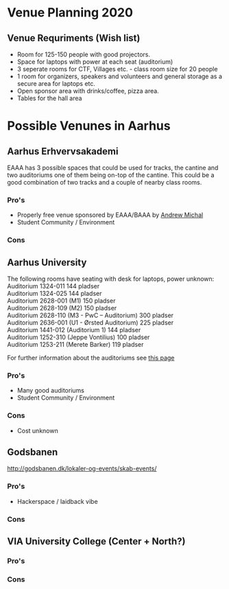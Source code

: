 # Venue Planning 2020

## Venue Requriments (Wish list)
* Room for 125-150 people with good projectors.
* Space for laptops with power at each seat (auditorium)
* 3 seperate rooms for CTF, Villages etc. - class room size for 20 people
* 1 room for organizers, speakers and volunteers and general storage as a secure area for laptops etc.
* Open sponsor area with drinks/coffee, pizza area.
* Tables for the hall area

# Possible Venunes in Aarhus

## Aarhus Erhvervsakademi
EAAA has 3 possible spaces that could be used for tracks, the cantine and two auditoriums one of them being on-top of the cantine.
This could be a good combination of two tracks and a couple of nearby class rooms.

### Pro's
* Properly free venue sponsored by EAAA/BAAA by [Andrew Michal](https://www.eaaa.dk/kontakt/find-medarbejder/medarbejder/andrew-michal)
* Student Community / Environment  

### Cons

## Aarhus University
The following rooms have seating with desk for laptops, power unknown:    
Auditorium 1324-011 144 pladser  
Auditorium 1324-025 144 pladser  
Auditorium 2628-001 (M1) 150 pladser  
Auditorium 2628-109 (M2) 150 pladser  
Auditorium 2628-110 (M3 - PwC – Auditorium) 300 pladser  
Auditorium 2636-001 (U1 - Ørsted Auditorium) 225 pladser  
Auditorium 1441-012 (Auditorium 1) 144 pladser  
Auditorium 1252-310 (Jeppe Vontilius) 100 pladser  
Auditorium 1253-211 (Merete Barker) 119 pladser  

For further information about the auditoriums see [this page](https://medarbejdere.au.dk/administration/bygninger/bygningsservice/bygningsservice-aarhus-bss/auditorier-og-undervisningslokaler/)

### Pro's
* Many good auditoriums
* Student Community / Environment 

### Cons
* Cost unknown

## Godsbanen  
http://godsbanen.dk/lokaler-og-events/skab-events/

### Pro's
* Hackerspace / laidback vibe

### Cons

## VIA University College (Center + North?)
### Pro's
### Cons
